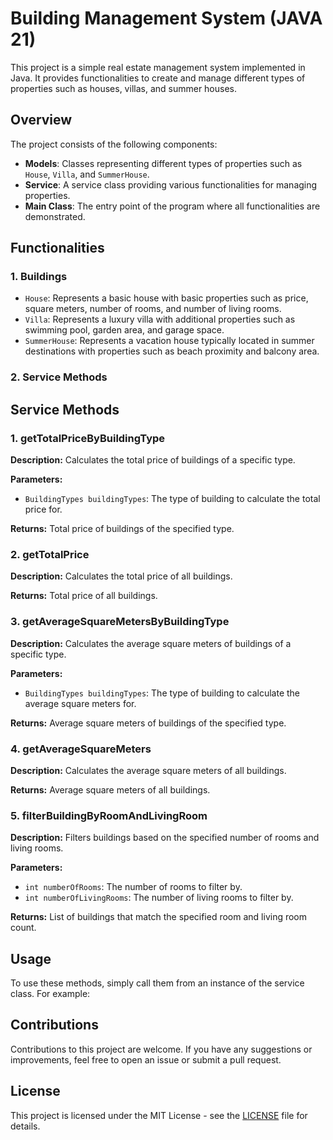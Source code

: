 # Building Management System (JAVA 21)

This project is a simple real estate management system implemented in Java. It provides functionalities to create and manage different types of properties such as houses, villas, and summer houses.

## Overview

The project consists of the following components:

- **Models**: Classes representing different types of properties such as `House`, `Villa`, and `SummerHouse`.
- **Service**: A service class providing various functionalities for managing properties.
- **Main Class**: The entry point of the program where all functionalities are demonstrated.

## Functionalities

### 1. Buildings

- `House`: Represents a basic house with basic properties such as price, square meters, number of rooms, and number of living rooms.
- `Villa`: Represents a luxury villa with additional properties such as swimming pool, garden area, and garage space.
- `SummerHouse`: Represents a vacation house typically located in summer destinations with properties such as beach proximity and balcony area.

### 2. Service Methods

## Service Methods

### 1. getTotalPriceByBuildingType

**Description:** Calculates the total price of buildings of a specific type.

**Parameters:**
- `BuildingTypes buildingTypes`: The type of building to calculate the total price for.

**Returns:** Total price of buildings of the specified type.

### 2. getTotalPrice

**Description:** Calculates the total price of all buildings.

**Returns:** Total price of all buildings.

### 3. getAverageSquareMetersByBuildingType

**Description:** Calculates the average square meters of buildings of a specific type.

**Parameters:**
- `BuildingTypes buildingTypes`: The type of building to calculate the average square meters for.

**Returns:** Average square meters of buildings of the specified type.

### 4. getAverageSquareMeters

**Description:** Calculates the average square meters of all buildings.

**Returns:** Average square meters of all buildings.

### 5. filterBuildingByRoomAndLivingRoom

**Description:** Filters buildings based on the specified number of rooms and living rooms.

**Parameters:**
- `int numberOfRooms`: The number of rooms to filter by.
- `int numberOfLivingRooms`: The number of living rooms to filter by.

**Returns:** List of buildings that match the specified room and living room count.

## Usage

To use these methods, simply call them from an instance of the service class. For example:

## Contributions

Contributions to this project are welcome. If you have any suggestions or improvements, feel free to open an issue or submit a pull request.

## License

This project is licensed under the MIT License - see the [LICENSE](LICENSE) file for details.
```java


